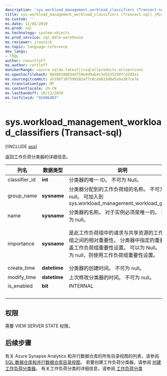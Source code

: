 ```yaml
---
description: 'sys.workload_management_workload_classifiers (Transact-sql) '
title: sys.workload_management_workload_classifiers (Transact-sql) |Microsoft Docs
ms.custom: ''
ms.date: 11/05/2019
ms.prod: sql
ms.technology: system-objects
ms.prod_service: sql-data-warehouse
ms.reviewer: jrasnick
ms.topic: language-reference
dev_langs:
- TSQL
author: ronortloff
ms.author: rortloff
monikerRange: =azure-sqldw-latest||=sqlallproducts-allversions
ms.openlocfilehash: 88d8010883def59e8d9ab4c3e5535359fcd3d3a1
ms.sourcegitcommit: a5398f107599102af7c8cda815d8e5e9a367ce7e
ms.translationtype: MT
ms.contentlocale: zh-CN
ms.lasthandoff: 10/13/2020
ms.locfileid: "92006403"
---
```

# <a name="sysworkload_management_workload_classifiers-transact-sql"></a>sys.workload_management_workload_classifiers (Transact-sql) 

[!INCLUDE [asa](../../includes/applies-to-version/asa.md)]

 返回工作负荷分类器的详细信息。  
  
|列名|数据类型|说明|范围|  
|-----------------|---------------|-----------------|-----------|
|classifier_id|**int**|分类器的唯一 ID。 不可为 Null。||
group_name|**sysname**|分类器分配到的工作负荷组的名称。 不可为 null。 可加入到 sys.workload_management_workload_groups ||
name|**sysname**|分类器的名称。 对于实例必须是唯一的。 不可为 null。||
|importance|**sysname**|是此工作负荷组中的请求与共享资源的工作负荷组之间的相对重要性。  分类器中指定的重要性覆盖工作负荷组重要性设置。 可以为 Null。  如果为 null，则使用工作负荷组重要性设置。|low、below_normal、normal (默认) 、above_normal、高 |
|create_time|**datetime**|分类器的创建时间。 不可为 null。||
modify_time|**datetime**|上次修改分类器的时间。 不可为 null。||
is_enabled|**bit**|INTERNAL||
|&nbsp;||||
  
## <a name="permissions"></a>权限

需要 VIEW SERVER STATE 权限。

## <a name="next-steps"></a>后续步骤

 有关 Azure Synapse Analytics 和并行数据仓库的所有目录视图的列表，请参阅 [SQL 数据仓库和并行数据仓库目录视图](../../relational-databases/system-catalog-views/sql-data-warehouse-and-parallel-data-warehouse-catalog-views.md)。 若要创建工作负荷分类器，请参阅 [创建工作负荷分类器](../../t-sql/statements/create-workload-classifier-transact-sql.md)。 有关工作负荷分类的详细信息，请参阅 [工作负荷分类](/azure/sql-data-warehouse/sql-data-warehouse-workload-classification)
